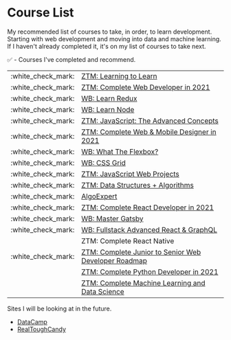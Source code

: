 # Course List

My recommended list of courses to take, in order, to learn development.
Starting with web development and moving into data and machine learning.
If I haven't already completed it, it's on my list of courses to take next.

:white_check_mark: - Courses I've completed and recommend.

<table>
    <tr>
        <td>:white_check_mark:</td>
        <td><a href="https://academy.zerotomastery.io/p/learning-to-learn-efficient-learning-zero-to-mastery-blueprint">ZTM: Learning to Learn</a></td>
    </tr>
    <tr>
        <td>:white_check_mark:</td>
        <td><a href="https://academy.zerotomastery.io/p/complete-web-developer-zero-to-mastery">ZTM: Complete Web Developer in 2021</a></td>
    </tr>
    <tr>
        <td>:white_check_mark:</td>
        <td><a href="https://learnredux.com/">WB: Learn Redux</a></td>
    </tr>
    <tr>
        <td>:white_check_mark:</td>
        <td><a href="https://learnnode.com/">WB: Learn Node</a></td>
    </tr>
    <tr>
        <td>:white_check_mark:</td>
        <td><a href="https://academy.zerotomastery.io/p/advanced-javascript-concepts">ZTM: JavaScript: The Advanced Concepts</a></td>
    </tr>
    <tr>
        <td>:white_check_mark:</td>
        <td><a href="https://academy.zerotomastery.io/p/complete-web-and-mobile-designer">ZTM: Complete Web & Mobile Designer in 2021</a></td>
    </tr>   
    <tr>
        <td>:white_check_mark:</td>
        <td><a href="https://flexbox.io/">WB: What The Flexbox?</a></td>
    </tr>
    <tr>
        <td>:white_check_mark:</td>
        <td><a href="https://cssgrid.io/">WB: CSS Grid</a></td>
    </tr>
    <tr>
        <td>:white_check_mark:</td>
        <td><a href="https://academy.zerotomastery.io/p/javascript-projects">ZTM: JavaScript Web Projects</a></td>
    </tr>
    <tr>
        <td>:white_check_mark:</td>
        <td><a href="https://academy.zerotomastery.io/p/master-the-coding-interview-data-structures-algorithms">ZTM: Data Structures + Algorithms</a></td>
    </tr>
    <tr>
        <td>:white_check_mark:</td>
        <td><a href="https://www.algoexpert.io/">AlgoExpert</a></td>
    </tr>
    <tr>
        <td>:white_check_mark:</td>
        <td><a href="https://academy.zerotomastery.io/p/complete-react-developer-redux-hooks-graphql-zero-to-mastery">ZTM: Complete React Developer in 2021</a></td>
    </tr>
    <tr>
        <td>:white_check_mark:</td>
        <td><a href="https://mastergatsby.com/">WB: Master Gatsby</a></td>
    </tr>
    <tr>
        <td>:white_check_mark:</td>
        <td><a href="https://advancedreact.com/">WB: Fullstack Advanced React & GraphQL</a></td>
    </tr>
    <tr>
        <td></td>
        <td>ZTM: Complete React Native</td>
    </tr>
    <tr>
        <td>:white_check_mark:</td>
        <td><a href="https://academy.zerotomastery.io/p/the-complete-junior-to-senior-web-developer-roadmap">ZTM: Complete Junior to Senior Web Developer Roadmap</a></td>
    </tr>
    <tr>
        <td></td>
        <td><a href="https://academy.zerotomastery.io/p/complete-python-developer-zero-to-mastery">ZTM: Complete Python Developer in 2021</a></td>
    </tr>
    <tr>
        <td></td>
        <td><a href="">ZTM: Complete Machine Learning and Data Science</a></td>
    </tr>
</table>

Sites I will be looking at in the future.
* [DataCamp](https://www.datacamp.com/)
* [RealToughCandy](https://realtoughcandy.io/)
